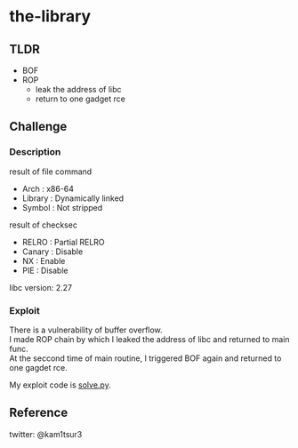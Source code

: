 # the-library 

## TLDR
* BOF
* ROP
	* leak the address of libc 
	* return to one gadget rce

## Challenge
### Description
result of file command
* Arch    : x86-64
* Library : Dynamically linked
* Symbol  : Not stripped

result of checksec
* RELRO  : Partial RELRO
* Canary : Disable
* NX     : Enable
* PIE    : Disable

libc version: 2.27
### Exploit 
There is a vulnerability of buffer overflow.  
I made ROP chain by which I leaked the address of libc and returned to main func.  
At the seccond time of main routine, I triggered BOF again and returned to one gagdet rce.  

My exploit code is [solve.py](https://github.com/kam1tsur3/2020_CTF/blob/master/redpwn/pwn/the-library/solve.py).

## Reference

twitter: @kam1tsur3
